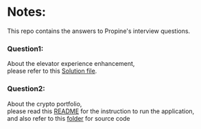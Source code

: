 # Notes:
This repo contains the answers to Propine's interview questions.


### Question1:
About the elevator experience enhancement,<br>
please refer to this [Solution file](elevator-experience/Solution.md).

### Question2:
About the crypto portfolio,<br>
please read this [README](crypto-portfolio/README.md) for the instruction to run the application,<br>
and also refer to this [folder](crypto-portfolio) for source code
